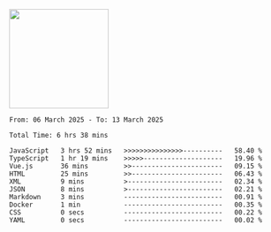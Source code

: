 <img height="180em" src="https://github-readme-stats-eight-theta.vercel.app/api?username=bkundev&show_icons=true&theme=radical&include_all_commits=true&count_private=true"/>
<!--START_SECTION:waka-->

```all_time
From: 06 March 2025 - To: 13 March 2025

Total Time: 6 hrs 38 mins

JavaScript   3 hrs 52 mins   >>>>>>>>>>>>>>>----------   58.40 %
TypeScript   1 hr 19 mins    >>>>>--------------------   19.96 %
Vue.js       36 mins         >>-----------------------   09.15 %
HTML         25 mins         >>-----------------------   06.43 %
XML          9 mins          >------------------------   02.34 %
JSON         8 mins          >------------------------   02.21 %
Markdown     3 mins          -------------------------   00.91 %
Docker       1 min           -------------------------   00.35 %
CSS          0 secs          -------------------------   00.22 %
YAML         0 secs          -------------------------   00.02 %
```

<!--END_SECTION:waka-->
